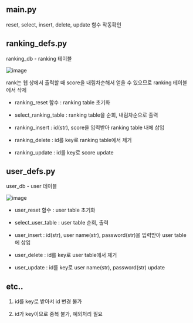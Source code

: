 ## main.py
reset, select, insert, delete, update 함수 작동확인

## ranking_defs.py

ranking_db - ranking 테이블

![image](https://github.com/chhc0505/SP_5/assets/70686425/6c9ed331-3895-4530-a317-8c0f3d69323e)

rank는 웹 상에서 출력할 때 score을 내림차순해서 얻을 수 있으므로 ranking 테이블에서 삭제

* ranking_reset 함수 : ranking table 초기화

* select_ranking_table : ranking table을 순회, 내림차순으로 출력

* ranking_insert : id(str), score을 입력받아 ranking table 내에 삽입

* ranking_delete : id를 key로 ranking table에서 제거

* ranking_update : id를 key로 score update

## user_defs.py

user_db - user 테이블

![image](https://github.com/chhc0505/SP_5/assets/70686425/e6121e16-cc90-4ccb-a590-b23a2737fcc0)

* user_reset 함수 : user table 초기화

* select_user_table : user table 순회, 출력

* user_insert : id(str), user name(str), password(str)을 입력받아 user table에 삽입

* user_delete : id를 key로 user table에서 제거

* user_update : id를 key로 user name(str), password(str) update


## etc..

1. id를 key로 받아서 id 변경 불가

2. id가 key이므로 중복 불가, 예외처리 필요

